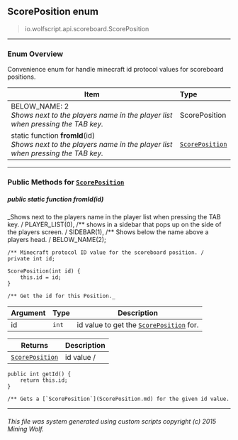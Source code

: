 ## ScorePosition __enum__

>io.wolfscript.api.scoreboard.ScorePosition

---

### Enum Overview

Convenience enum for handle minecraft id protocol values for scoreboard positions.

Item | Type   
--- | :--- 
BELOW_NAME: 2<br> _Shows next to the players name in the player list when pressing the TAB key._ | ScorePosition
static function __fromId__(id) <br> _Shows next to the players name in the player list when pressing the TAB key._ | [`ScorePosition`](ScorePosition.md)



---


### Public Methods for [`ScorePosition`](ScorePosition.md)

##### <a id='fromid'></a>public static function __fromId__(id)

_Shows next to the players name in the player list when pressing the TAB key. /
    PLAYER_LIST(0),
    /** shows in a sidebar that pops up on the side of the players screen. /
    SIDEBAR(1),
    /** Shows below the name above a players head. /
    BELOW_NAME(2);

    /** Minecraft protocol ID value for the scoreboard position. /
    private int id;

    ScorePosition(int id) {
        this.id = id;
    }

    /** Get the id for this Position._

Argument | Type | Description  
--- | --- | --- 
id | `int` | id value to get the [`ScorePosition`](ScorePosition.md) for.

Returns | Description
--- | --- 
[`ScorePosition`](ScorePosition.md) | id value /
    public int getId() {
        return this.id;
    }

    /** Gets a [`ScorePosition`](ScorePosition.md) for the given id value.


---


###### This file was system generated using custom scripts copyright (c) 2015 Mining Wolf.
	

